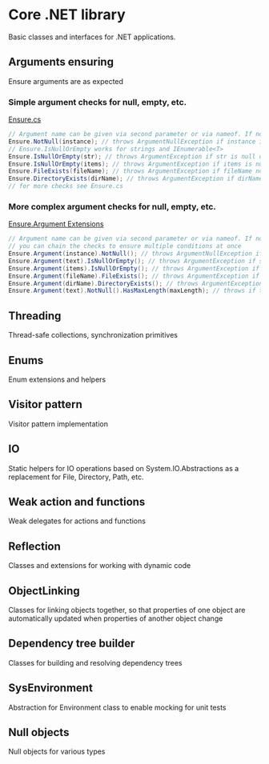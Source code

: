 # Core .NET library

Basic classes and interfaces for .NET applications. 

## Arguments ensuring
Ensure arguments are as expected

### Simple argument checks for null, empty, etc.
[Ensure.cs](CreativeCoders.Core/Ensure.cs)
```csharp
// Argument name can be given via second parameter or via nameof. If none is given, the name of variable is used.
Ensure.NotNull(instance); // throws ArgumentNullException if instance is null
// Ensure.IsNullOrEmpty works for strings and IEnumerable<T>
Ensure.IsNullOrEmpty(str); // throws ArgumentException if str is null or empty
Ensure.IsNullOrEmpty(items); // throws ArgumentException if items is null or empty
Ensure.FileExists(fileName); // throws ArgumentException if fileName not exists
Ensure.DirectoryExists(dirName); // throws ArgumentException if dirName not exists
// for more checks see Ensure.cs
```
### More complex argument checks for null, empty, etc.
[Ensure.Argument Extensions](CreativeCoders.Core/EnsureArguments/Extensions)
```csharp
// Argument name can be given via second parameter or via nameof. If none is given, the name of variable is used.
// you can chain the checks to ensure multiple conditions at once
Ensure.Argument(instance).NotNull(); // throws ArgumentNullException if instance is null
Ensure.Argument(text).IsNullOrEmpty(); // throws ArgumentException if str is null or empty
Ensure.Argument(items).IsNullOrEmpty(); // throws ArgumentException if items is null or empty
Ensure.Argument(fileName).FileExists(); // throws ArgumentException if fileName not exists
Ensure.Argument(dirName).DirectoryExists(); // throws ArgumentException if dirName not exists
Ensure.Argument(text).NotNull().HasMaxLength(maxLength); // throws if text is null or exceeds max length
```

## Threading
Thread-safe collections, synchronization primitives

## Enums
Enum extensions and helpers

## Visitor pattern
Visitor pattern implementation

## IO
Static helpers for IO operations based on System.IO.Abstractions as a replacement for File, Directory, Path, etc.

## Weak action and functions
Weak delegates for actions and functions

## Reflection
Classes and extensions for working with dynamic code

## ObjectLinking
Classes for linking objects together, so that properties of one object are automatically updated when properties of another object change

## Dependency tree builder
Classes for building and resolving dependency trees

## SysEnvironment
Abstraction for Environment class to enable mocking for unit tests

## Null objects
Null objects for various types
